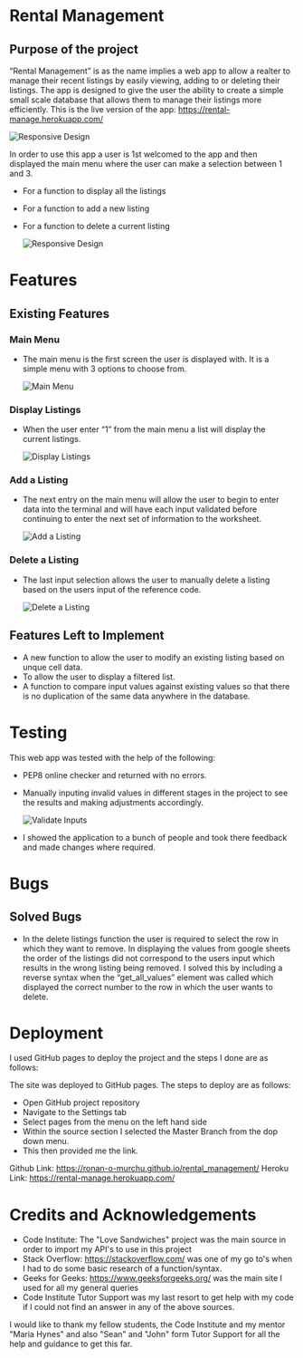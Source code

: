 # Rental Management

## Purpose of the project

“Rental Management” is as the name implies a web app to allow a realter to manage their recent listings by easily viewing, adding to or deleting their listings. The app is designed to give the user the ability to create a simple small scale database that allows them to manage their listings more efficiently.
This is the live version of the app: https://rental-manage.herokuapp.com/

  ![Responsive Design](assets/images/1_responsive_design.png)

In order to use this app a user is 1st welcomed to the app and then displayed the main menu where the user can make a selection between 1 and 3.

- For a function to display all the listings
- For a function to add a new listing
- For a function to delete a current listing

  ![Responsive Design](assets/images/0_algorythm.png)

# Features

## Existing Features

### Main Menu

- The main menu is the first screen the user is displayed with. It is a simple menu with 3 options to choose from.

  ![Main Menu](assets/images/2_main_menu.png)

### Display Listings

- When the user enter “1” from the main menu a list will display the current listings.

  ![Display Listings](assets/images/3_display_listings.png)

### Add a Listing

- The next entry on the main menu will allow the user to begin to enter data into the terminal and will have each input validated before continuing to enter the next set of information to the worksheet.

  ![Add a Listing](assets/images/4_add_a_listing.png)

### Delete a Listing

- The last input selection allows the user to manually delete a listing based on the users input of the reference code.

  ![Delete a Listing](assets/images/6_delete_listing.png)

## Features Left to Implement

- A new function to allow the user to modify an existing listing based on unque cell data.
- To allow the user to display a filtered list.
- A function to compare input values against existing values so that there is no duplication of the same data anywhere in the database.

# Testing

This web app was tested with the help of the following:

- PEP8 online checker and returned with no errors.

- Manually inputing invalid values in different stages in the project to see the results and making adjustments accordingly.

  ![Validate Inputs](assets/images/5_validate_input.png)

- I showed the application to a bunch of people and took there feedback and made changes where required.

# Bugs

## Solved Bugs

- In the delete listings function the user is required to select the row in which they want to remove. In displaying the values from google sheets the order of the listings did not correspond to the users input which results in the wrong listing being removed. I solved this by including a reverse syntax when the “get_all_values” element was called which displayed the correct number to the row in which the user wants to delete.

# Deployment

I used GitHub pages to deploy the project and the steps I done are as follows: 

The site was deployed to GitHub pages. The steps to deploy are as follows: 
  - Open GitHub project repository
  - Navigate to the Settings tab
  - Select pages from the menu on the left hand side
  - Within the source section I selected the Master Branch from the dop down menu.
  - This then provided me the link. 

Github Link: https://ronan-o-murchu.github.io/rental_management/
Heroku Link: https://rental-manage.herokuapp.com/

# Credits and Acknowledgements

- Code Institute: The "Love Sandwiches" project was the main source in order to import my API's to use in this project
- Stack Overflow: https://stackoverflow.com/ was one of my go to's when I had to do some basic research of a function/syntax.
- Geeks for Geeks: https://www.geeksforgeeks.org/ was the main site I used for all my general queries
- Code Institute Tutor Support was my last resort to get help with my code if I could not find an answer in any of the above sources.

I would like to thank my fellow students, the Code Institute and my mentor "Maria Hynes" and also "Sean" and "John" form Tutor Support for all the help and guidance to get this far.